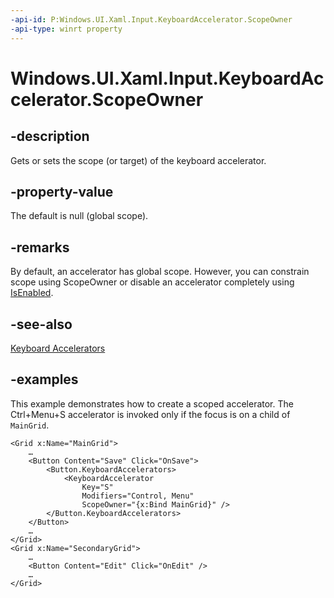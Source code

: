 ```yaml
---
-api-id: P:Windows.UI.Xaml.Input.KeyboardAccelerator.ScopeOwner
-api-type: winrt property
---
```


<!-- Property syntax.
public DependencyObject ScopeOwner { get;  set; }
-->

# Windows.UI.Xaml.Input.KeyboardAccelerator.ScopeOwner

## -description
Gets or sets the scope (or target) of the keyboard accelerator. 



## -property-value
The default is null (global scope).

## -remarks
By default, an accelerator has global scope. However, you can constrain scope using ScopeOwner or disable an accelerator completely using [IsEnabled](keyboardaccelerator_isenabled.md).

## -see-also
[Keyboard Accelerators](/windows/uwp/design/input/keyboard-accelerators)

## -examples

This example demonstrates how to create a scoped accelerator. The Ctrl+Menu+S accelerator is invoked only if the focus is on a child of `MainGrid`.

```xaml
<Grid x:Name="MainGrid">
    …
    <Button Content="Save" Click="OnSave">
        <Button.KeyboardAccelerators>
            <KeyboardAccelerator 
                Key="S"
                Modifiers="Control, Menu"
                ScopeOwner="{x:Bind MainGrid}" />
        </Button.KeyboardAccelerators>
    </Button>
    …
</Grid>
<Grid x:Name="SecondaryGrid">
    …
    <Button Content="Edit" Click="OnEdit" />
    …
</Grid>
```
